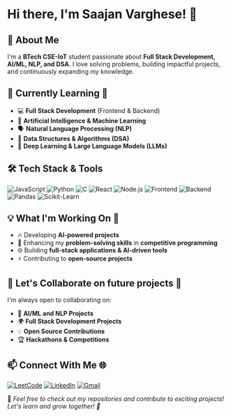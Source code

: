 # Hi there, I'm Saajan Varghese! 👋

## 🚀 About Me
I'm a **BTech CSE-IoT** student passionate about **Full Stack Development, AI/ML, NLP, and DSA**. I love solving problems, building impactful projects, and continuously expanding my knowledge.

## 🌱 Currently Learning 📖
- 💻 **Full Stack Development** (Frontend & Backend)
- 🤖 **Artificial Intelligence & Machine Learning**
- 🗣 **Natural Language Processing (NLP)**
- 🔢 **Data Structures & Algorithms (DSA)**
- 🧠 **Deep Learning & Large Language Models (LLMs)**

## 🛠️ Tech Stack & Tools
![JavaScript](https://img.shields.io/badge/JavaScript-F7DF1E?style=for-the-badge&logo=javascript&logoColor=black)
![Python](https://img.shields.io/badge/Python-3776AB?style=for-the-badge&logo=python&logoColor=white)
![C](https://img.shields.io/badge/C-00599C?style=for-the-badge&logo=c&logoColor=white)
![React](https://img.shields.io/badge/React-61DAFB?style=for-the-badge&logo=react&logoColor=black)
![Node.js](https://img.shields.io/badge/Node.js-339933?style=for-the-badge&logo=node.js&logoColor=white)
![Frontend](https://img.shields.io/badge/Frontend-FF5722?style=for-the-badge&logo=html5&logoColor=white)
![Backend](https://img.shields.io/badge/Backend-6DB33F?style=for-the-badge&logo=spring&logoColor=white)
![Pandas](https://img.shields.io/badge/Pandas-150458?style=for-the-badge&logo=pandas&logoColor=white)
![Scikit-Learn](https://img.shields.io/badge/Scikit--Learn-F7931E?style=for-the-badge&logo=scikit-learn&logoColor=white)

## 💡 What I'm Working On 🚀
- 🔥 Developing **AI-powered projects**
- 🎯 Enhancing my **problem-solving skills** in **competitive programming**
- 🌐 Building **full-stack applications & AI-driven tools**
- ⚡ Contributing to **open-source projects**

## 🤝 Let's Collaborate on future projects 🤝
I'm always open to collaborating on:
- 🧠 **AI/ML and NLP Projects**
- 🌍 **Full Stack Development Projects**
- 💡 **Open Source Contributions**
- 🏆 **Hackathons & Competitions**

## 📫 Connect With Me 🌐
[![LeetCode](https://img.shields.io/badge/LeetCode-FFA116?style=for-the-badge&logo=leetcode&logoColor=black)](https://leetcode.com/u/saajan376/)
[![LinkedIn](https://img.shields.io/badge/LinkedIn-0A66C2?style=for-the-badge&logo=linkedin&logoColor=white)](https://www.linkedin.com/in/saajan-varghese-058453244/)
[![Gmail](https://img.shields.io/badge/Email-D14836?style=for-the-badge&logo=gmail&logoColor=white)](mailto:saajan.varghese.2006@gmail.com)

📌 _Feel free to check out my repositories and contribute to exciting projects! Let's learn and grow together! 🚀_
